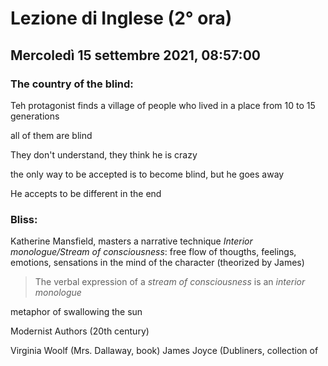 # Lezione di Inglese (2° ora) 
## Mercoledì 15 settembre 2021, 08:57:00


### The country of the blind:
Teh protagonist finds a village of people who lived in a place from 10 to 15 generations

all  of them are blind

They don't understand, they think he is crazy

the only way to be accepted is to become blind, but he goes away

He accepts to be different in the end

### Bliss:
Katherine Mansfield, masters a narrative technique
*Interior monologue/Stream of consciousness*: free flow of thougths, feelings, emotions, sensations in the mind of the character (theorized by James)

> The verbal expression of a *stream of consciousness* is an *interior monologue*

metaphor of swallowing the sun



Modernist Authors (20th century)

Virginia Woolf (Mrs. Dallaway, book)
James Joyce (Dubliners, collection of 

<!--stackedit_data:
eyJoaXN0b3J5IjpbNTA1NDI0MzUsLTEzNDQzNjU5OTUsNTI0OD
Q1Nzg5LDExMDQ5NTMwMTddfQ==
-->